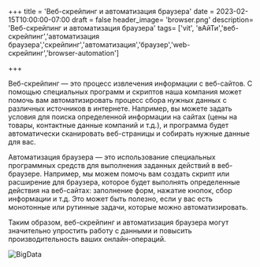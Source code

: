 +++
title = 'Веб-скрейпинг и автоматизация браузера'
date = 2023-02-15T10:00:00-07:00
draft = false
header_image= 'browser.png'
description= 'Веб-скрейпинг и автоматизация браузера'
tags= ['vit', 'вАйТи','веб-скрейпинг','автоматизация браузера','скрейпинг','автоматизация','браузер','web-скрейпинг','browser-automation']

+++

Веб-скрейпинг — это процесс извлечения информации с веб-сайтов. С помощью специальных программ и скриптов наша компания может помочь вам автоматизировать процесс сбора нужных данных с различных источников в интернете. Например, вы можете задать условия для поиска определенной информации на сайтах (цены на товары, контактные данные компаний и т.д.), и программа будет автоматически сканировать веб-страницы и собирать нужные данные для вас.

Автоматизация браузера — это использование специальных программных средств для выполнения заданных действий в веб-браузере. Например, мы можем помочь вам создать скрипт или расширение для браузера, которое будет выполнять определенные действия на веб-сайтах: заполнение форм, нажатие кнопок, сбор информации и т.д. Это может быть полезно, если у вас есть монотонные или рутинные задачи, которые можно автоматизировать.

Таким образом, веб-скрейпинг и автоматизация браузера могут значительно упростить работу с данными и повысить производительность ваших онлайн-операций.

![BigData](browser.png)